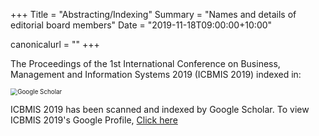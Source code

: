 +++
Title = "Abstracting/Indexing"
Summary = "Names and details of editorial board members"
Date = "2019-11-18T09:00:00+10:00"

canonicalurl = ""
+++

The Proceedings of the 1st International Conference on Business, Management and Information Systems 2019 (ICBMIS 2019)  indexed in:



<img src="Google Scholar.png" alt="Google Scholar" style="zoom:70%;" />

ICBMIS 2019 has been scanned and indexed by Google Scholar. To view ICBMIS 2019's Google Profile, [Click here](https://scholar.google.com/)

 







